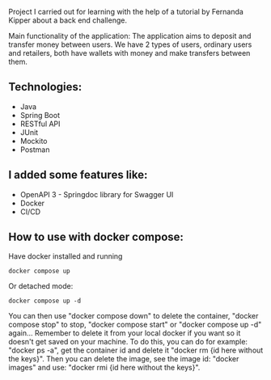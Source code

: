 Project I carried out for learning with the help of a tutorial by Fernanda Kipper about a back end challenge.

Main functionality of the application: The application aims to deposit and transfer money between users. We have 2 types of users, ordinary users and retailers, both have wallets with money and make transfers between them.

## Technologies:
* Java
* Spring Boot
* RESTful API
* JUnit
* Mockito
* Postman

## I added some features like:
* OpenAPI 3 - Springdoc library for Swagger UI
* Docker
* CI/CD

## How to use with docker compose:
Have docker installed and running
```
docker compose up
```
Or detached mode:
```
docker compose up -d
```
You can then use "docker compose down" to delete the container, "docker compose stop" to stop, "docker compose start" or "docker compose up -d" again... Remember to delete it from your local docker if you want so it doesn't get saved on your machine. To do this, you can do for example: "docker ps -a", get the container id and delete it "docker rm {id here without the keys}". Then you can delete the image, see the image id: "docker images" and use: "docker rmi {id here without the keys}".
